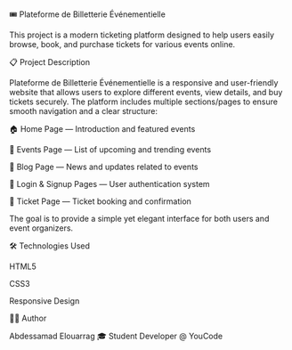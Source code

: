 🎟️ Plateforme de Billetterie Événementielle

This project is a modern ticketing platform designed to help users easily browse, book, and purchase tickets for various events online.

📋 Project Description

Plateforme de Billetterie Événementielle is a responsive and user-friendly website that allows users to explore different events, view details, and buy tickets securely.
The platform includes multiple sections/pages to ensure smooth navigation and a clear structure:

🏠 Home Page — Introduction and featured events

🎤 Events Page — List of upcoming and trending events

📰 Blog Page — News and updates related to events

🔐 Login & Signup Pages — User authentication system

🎫 Ticket Page — Ticket booking and confirmation

The goal is to provide a simple yet elegant interface for both users and event organizers.

🛠️ Technologies Used

HTML5

CSS3

Responsive Design

👨‍💻 Author

Abdessamad Elouarrag
🎓 Student Developer @ YouCode
